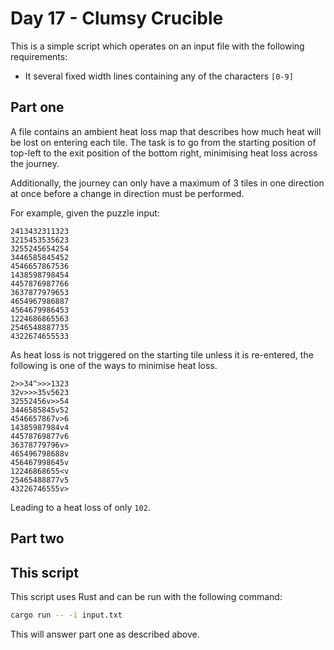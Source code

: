 # Day 17 - Clumsy Crucible

This is a simple script which operates on an input file with the following requirements:

* It several fixed width lines containing any of the characters `[0-9]`

## Part one

A file contains an ambient heat loss map that describes how much heat will be lost on entering
each tile. The task is to go from the starting position of top-left to the exit position of the
bottom right, minimising heat loss across the journey.

Additionally, the journey can only have a maximum of 3 tiles in one direction at once before
a change in direction must be performed.

For example, given the puzzle input:

```text
2413432311323
3215453535623
3255245654254
3446585845452
4546657867536
1438598798454
4457876987766
3637877979653
4654967986887
4564679986453
1224686865563
2546548887735
4322674655533
```

As heat loss is not triggered on the starting tile unless it is re-entered, the following is
one of the ways to minimise heat loss.

```text
2>>34^>>>1323
32v>>>35v5623
32552456v>>54
3446585845v52
4546657867v>6
14385987984v4
44578769877v6
36378779796v>
465496798688v
456467998645v
12246868655<v
25465488877v5
43226746555v>
```

Leading to a heat loss of only `102`.

## Part two

## This script

This script uses Rust and can be run with the following command:

```bash
cargo run -- -i input.txt
```

This will answer part one as described above.
